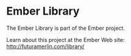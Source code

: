 # Ember Library

The Ember Library is part of the Ember project.

Learn about this project at the Ember Web site: http://futuramerlin.com/library/
